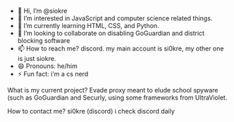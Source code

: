 - 👋 Hi, I’m @siokre
- 👀 I’m interested in JavaScript and computer science related things.
- 🌱 I’m currently learning HTML, CSS, and Python.
- 💞️ I’m looking to collaborate on disabling GoGuardian and district blocking software
- 📫 How to reach me? discord. my main account is si0kre, my other one is just siokre.
- 😄 Pronouns: he/him
- ⚡ Fun fact: i'm a cs nerd

What is my current project? Evade proxy meant to elude school spyware (such as GoGuardian and Securly, using some frameworks from UltraViolet.

How to contact me?
si0kre (discord)
i check discord daily

<!---
siokre/siokre is a ✨ special ✨ repository because its `README.md` (this file) appears on your GitHub profile.
You can click the Preview link to take a look at your changes.
--->
